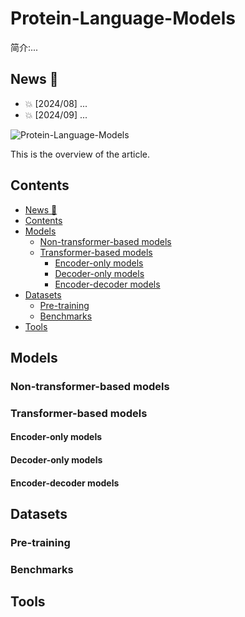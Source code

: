 # Protein-Language-Models

简介:...


## News 🌟

- 💥 [2024/08] ...
- 💥 [2024/09] ...

![Protein-Language-Models](https://github.com/shuxiang111/Protein-Language-Models/blob/c71da17722411fb364288d313198d37384f8049d/figures/overview.png)

This is the overview of the article.


## Contents
- [News 🌟](#-news)
- [Contents](#-contents)
- [Models](#-models)
  - [Non\-transformer\-based models](#-non-transformer-based-models)
  - [Transformer\-based models](#-transformer-based-models)
    - [Encoder\-only models](#-encoder-only-models)
    - [Decoder\-only models](#-decoder-only-models)
    - [Encoder\-decoder models](#-encoder-decoder-models)
- [Datasets](#-datasets)
  - [Pre\-training](#-pre-training)
  - [Benchmarks](#-benchmarks)
- [Tools](#-tools)


## Models

### Non-transformer-based models

### Transformer-based models

#### Encoder-only models

#### Decoder-only models

#### Encoder-decoder models


## Datasets

### Pre-training

### Benchmarks


## Tools









